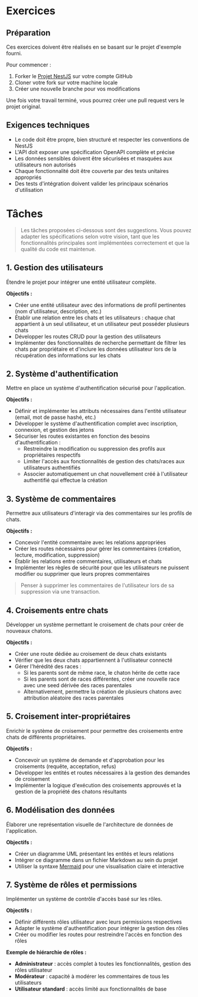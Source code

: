 # Exercices

## Préparation

Ces exercices doivent être réalisés en se basant sur le projet d'exemple fourni.

Pour commencer :

1. Forker le [Projet NestJS](https://github.com/opac-teach/nest-demo) sur votre compte GitHub
2. Cloner votre fork sur votre machine locale
3. Créer une nouvelle branche pour vos modifications

Une fois votre travail terminé, vous pourrez créer une pull request vers le projet original.

## Exigences techniques

- Le code doit être propre, bien structuré et respecter les conventions de NestJS
- L'API doit exposer une spécification OpenAPI complète et précise
- Les données sensibles doivent être sécurisées et masquées aux utilisateurs non autorisés
- Chaque fonctionnalité doit être couverte par des tests unitaires appropriés
- Des tests d'intégration doivent valider les principaux scénarios d'utilisation

# Tâches

> Les tâches proposées ci-dessous sont des suggestions. Vous pouvez adapter les spécifications selon votre vision, tant que les fonctionnalités principales sont implémentées correctement et que la qualité du code est maintenue.

## 1. Gestion des utilisateurs

Étendre le projet pour intégrer une entité utilisateur complète.

**Objectifs :**

- Créer une entité utilisateur avec des informations de profil pertinentes (nom d'utilisateur, description, etc.)
- Établir une relation entre les chats et les utilisateurs : chaque chat appartient à un seul utilisateur, et un utilisateur peut posséder plusieurs chats
- Développer les routes CRUD pour la gestion des utilisateurs
- Implémenter des fonctionnalités de recherche permettant de filtrer les chats par propriétaire et d'inclure les données utilisateur lors de la récupération des informations sur les chats

## 2. Système d'authentification

Mettre en place un système d'authentification sécurisé pour l'application.

**Objectifs :**

- Définir et implémenter les attributs nécessaires dans l'entité utilisateur (email, mot de passe hashé, etc.)
- Développer le système d'authentification complet avec inscription, connexion, et gestion des jetons
- Sécuriser les routes existantes en fonction des besoins d'authentification :
  - Restreindre la modification ou suppression des profils aux propriétaires respectifs
  - Limiter l'accès aux fonctionnalités de gestion des chats/races aux utilisateurs authentifiés
  - Associer automatiquement un chat nouvellement créé à l'utilisateur authentifié qui effectue la création

## 3. Système de commentaires

Permettre aux utilisateurs d'interagir via des commentaires sur les profils de chats.

**Objectifs :**

- Concevoir l'entité commentaire avec les relations appropriées
- Créer les routes nécessaires pour gérer les commentaires (création, lecture, modification, suppression)
- Établir les relations entre commentaires, utilisateurs et chats
- Implémenter les règles de sécurité pour que les utilisateurs ne puissent modifier ou supprimer que leurs propres commentaires

> Penser à supprimer les commentaires de l'utilisateur lors de sa suppression via une transaction.

## 4. Croisements entre chats

Développer un système permettant le croisement de chats pour créer de nouveaux chatons.

**Objectifs :**

- Créer une route dédiée au croisement de deux chats existants
- Vérifier que les deux chats appartiennent à l'utilisateur connecté
- Gérer l'hérédité des races :
  - Si les parents sont de même race, le chaton hérite de cette race
  - Si les parents sont de races différentes, créer une nouvelle race avec une seed dérivée des races parentales
  - Alternativement, permettre la création de plusieurs chatons avec attribution aléatoire des races parentales

## 5. Croisement inter-propriétaires

Enrichir le système de croisement pour permettre des croisements entre chats de différents propriétaires.

**Objectifs :**

- Concevoir un système de demande et d'approbation pour les croisements (requête, acceptation, refus)
- Développer les entités et routes nécessaires à la gestion des demandes de croisement
- Implémenter la logique d'exécution des croisements approuvés et la gestion de la propriété des chatons résultants

## 6. Modélisation des données

Élaborer une représentation visuelle de l'architecture de données de l'application.

**Objectifs :**

- Créer un diagramme UML présentant les entités et leurs relations
- Intégrer ce diagramme dans un fichier Markdown au sein du projet
- Utiliser la syntaxe [Mermaid](https://mermaid.js.org/syntax/entityRelationshipDiagram.html) pour une visualisation claire et interactive

## 7. Système de rôles et permissions

Implémenter un système de contrôle d'accès basé sur les rôles.

**Objectifs :**

- Définir différents rôles utilisateur avec leurs permissions respectives
- Adapter le système d'authentification pour intégrer la gestion des rôles
- Créer ou modifier les routes pour restreindre l'accès en fonction des rôles

**Exemple de hiérarchie de rôles :**

- **Administrateur** : accès complet à toutes les fonctionnalités, gestion des rôles utilisateur
- **Modérateur** : capacité à modérer les commentaires de tous les utilisateurs
- **Utilisateur standard** : accès limité aux fonctionnalités de base
